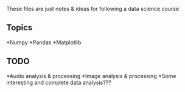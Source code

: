 These files are just notes & ideas for following a data science course

## Topics

*Numpy
*Pandas
*Matplotlib

## TODO

*Audio analysis & processing
*Image analysis & processing
*Some interesting and complete data analysis???
